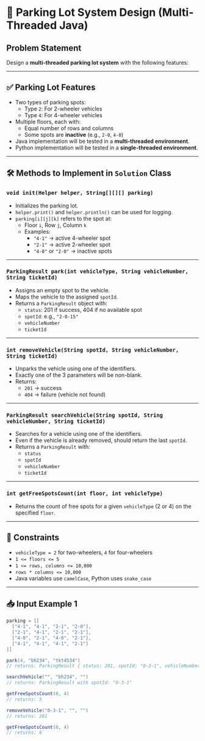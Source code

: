 # 🚗 Parking Lot System Design (Multi-Threaded Java)

## Problem Statement

Design a **multi-threaded parking lot system** with the following features:

---

## ✅ Parking Lot Features

- Two types of parking spots:
    - Type `2`: For 2-wheeler vehicles
    - Type `4`: For 4-wheeler vehicles
- Multiple floors, each with:
    - Equal number of rows and columns
    - Some spots are **inactive** (e.g., `2-0`, `4-0`)
- Java implementation will be tested in a **multi-threaded environment**.
- Python implementation will be tested in a **single-threaded environment**.

---

## 🛠️ Methods to Implement in `Solution` Class

### `void init(Helper helper, String[][][] parking)`

- Initializes the parking lot.
- `helper.print()` and `helper.println()` can be used for logging.
- `parking[i][j][k]` refers to the spot at:
    - Floor `i`, Row `j`, Column `k`
    - Examples:
        - `"4-1"` → active 4-wheeler spot
        - `"2-1"` → active 2-wheeler spot
        - `"4-0"` or `"2-0"` → inactive spots

---

### `ParkingResult park(int vehicleType, String vehicleNumber, String ticketId)`

- Assigns an empty spot to the vehicle.
- Maps the vehicle to the assigned `spotId`.
- Returns a `ParkingResult` object with:
    - `status`: 201 if success, 404 if no available spot
    - `spotId`: e.g., `"2-0-15"`
    - `vehicleNumber`
    - `ticketId`

---

### `int removeVehicle(String spotId, String vehicleNumber, String ticketId)`

- Unparks the vehicle using one of the identifiers.
- Exactly one of the 3 parameters will be non-blank.
- Returns:
    - `201` → success
    - `404` → failure (vehicle not found)

---

### `ParkingResult searchVehicle(String spotId, String vehicleNumber, String ticketId)`

- Searches for a vehicle using one of the identifiers.
- Even if the vehicle is already removed, should return the last `spotId`.
- Returns a `ParkingResult` with:
    - `status`
    - `spotId`
    - `vehicleNumber`
    - `ticketId`

---

### `int getFreeSpotsCount(int floor, int vehicleType)`

- Returns the count of free spots for a given `vehicleType` (2 or 4) on the specified `floor`.

---

## 🔢 Constraints

- `vehicleType = 2` for two-wheelers, `4` for four-wheelers
- `1 <= floors <= 5`
- `1 <= rows, columns <= 10,000`
- `rows * columns <= 10,000`
- Java variables use `camelCase`, Python uses `snake_case`

---

## 📥 Input Example 1

```java
parking = [[
  ["4-1", "4-1", "2-1", "2-0"],
  ["2-1", "4-1", "2-1", "2-1"],
  ["4-0", "2-1", "4-0", "2-1"],
  ["4-1", "4-1", "4-1", "2-1"]
]]

park(4, "bh234", "tkt4534")
// returns: ParkingResult { status: 201, spotId: "0-3-1", vehicleNumber: "bh234", ticketId: "tkt4534" }

searchVehicle("", "bh234", "")
// returns: ParkingResult with spotId: "0-3-1"

getFreeSpotsCount(0, 4)
// returns: 5

removeVehicle("0-3-1", "", "")
// returns: 201

getFreeSpotsCount(0, 4)
// returns: 6
